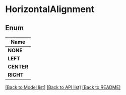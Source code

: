 
# HorizontalAlignment


## Enum
| Name |
| ----------- |
| **NONE** |
| **LEFT** |
| **CENTER** |
| **RIGHT** |

[[Back to Model list]](../README.md#documentation-for-models) [[Back to API list]](../README.md#documentation-for-api-endpoints) [[Back to README]](../README.md)


